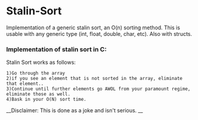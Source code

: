 # Stalin-Sort
Implementation of a generic stalin sort, an O(n) sorting method. This is usable with any generic type (int, float, double, char, etc). Also with structs.



### Implementation of stalin sort in C:
  Stalin Sort works as follows: 
  ```
  1)Go through the array
  2)if you see an element that is not sorted in the array, eliminate that element..
  3)Continue until further elements go AWOL from your paramount regime, eliminate those as well.
  4)Bask in your O(N) sort time.
```
  
__Disclaimer: This is done as a joke and isn't serious. __
